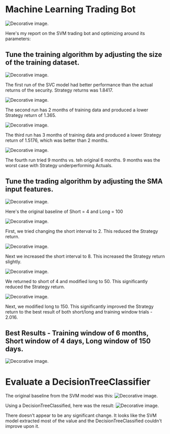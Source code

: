 # Machine Learning Trading Bot

![Decorative image.](Images/14-challenge-image.png)

Here's my report on the SVM trading bot and optimizing around its parameters:

## Tune the training algorithm by adjusting the size of the training dataset.

![Decorative image.](Images/6_months.png)

The first run of the SVC model had better performance than the actual returns of the security. Strategy returns was 1.8417.

![Decorative image.](Images/2_months.png)

The second run has 2 months of training data and produced a lower Strategy return of 1.365.

![Decorative image.](Images/3_months.png)

The third run has 3 months of training data and produced a lower Strategy return of 1.5176, which was better than 2 months.

![Decorative image.](Images/9_months.png)

The fourth run tried 9 months vs. teh original 6 months. 9 months was the worst case with Strategy underperforming Actuals.


## Tune the trading algorithm by adjusting the SMA input features.

![Decorative image.](Images/S4L100_Baseline.png)

Here's the original baseline of Short = 4 and Long = 100

![Decorative image.](Images/S2L100.png)

First, we tried changing the short interval to 2. This reduced the Strategy return.

![Decorative image.](Images/S8L100.png)

Next we increased the short interval to 8. This increased the Strategy return slightly.

![Decorative image.](Images/S4L50.png)

We returned to short of 4 and modified long to 50. This significantly reduced the Strategy return.

![Decorative image.](Images/S4L150.png)

Next, we modified long to 150. This significantly improved the Strategy return to the best result of both short/long and training window trials - 2.016.

## Best Results - Training window of 6 months, Short window of 4 days, Long window of 150 days.

![Decorative image.](Images/S4L150.png)


# Evaluate a DecisionTreeClassifier

The original baseline from the SVM model was this: 
![Decorative image.](Images/6_months.png)

Using a DecisionTreeClassified, here was the result:
![Decorative image.](Images/decisiontree.png)

There doesn't appear to be any significant change. It looks like the SVM model extracted most of the value and the DecisionTreeClassified couldn't improve upon it.
